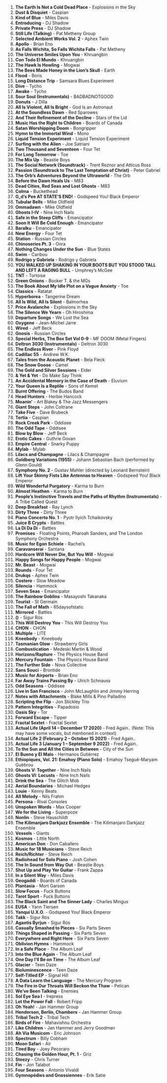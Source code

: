 
1. **The Earth Is Not a Cold Dead Place** - Explosions in the Sky
2. **Dust & Disquiet** - Caspian
3. **Kind of Blue** - Miles Davis
4. **Entroducing** - DJ Shadow
5. **Private Press** - DJ Shadow
6. **Still Life (Talking)** - Pat Metheny Group
7. **Selected Ambient Works Vol. 2** - Aphex Twin
8. **Apollo** - Brian Eno
9. **As Falls Wichita, So Falls Wichita Falls** - Pat Metheny
10. **The Universe Smiles Upon You** - Khruangbin
11. **Con Todo El Mundo** - Khruangbin
12. **The Hawk Is Howling** - Mogwai
13. **The Bees Made Honey in the Lion’s Skull** - Earth
14. **Flood** - Boris
15. **Long Distance Trip** - Samsara Blues Experiment
16. **Dive** - Tycho
17. **Awake** - Tycho
18. **Sour Soul (Instrumentals)** - BADBADNOTGOOD
19. **Donuts** - J Dilla
20. **All Is Violent, All Is Bright** - God Is an Astronaut
21. **At the Soundless Dawn** - Red Sparowes
22. **And Their Refinement of the Decline** - Stars of the Lid
23. **Music Has the Right to Children** - Boards of Canada
24. **Satan Worshipping Doom** - Bongripper
25. **Hymn to the Immortal Wind** - Mono
26. **Liquid Tension Experiment** - Liquid Tension Experiment
27. **Surfing with the Alien** - Joe Satriani
28. **Two Thousand and Seventeen** - Four Tet
29. **For Long Tomorrow** - Toe
30. **The Mix Up** - Beastie Boys
31. **The Social Network (Soundtrack)** - Trent Reznor and Atticus Ross
32. **Passion (Soundtrack to The Last Temptation of Christ)** - Peter Gabriel
33. **The Orb’s Adventures Beyond the Ultraworld** - The Orb
34. **Before the Dawn Heals Us** - M83
35. **Dead Cities, Red Seas and Lost Ghosts** - M83
36. **Colma** - Buckethead
37. **G_d’s Pee AT STATE’S END!** - Godspeed You! Black Emperor
38. **Tubular Bells** - Mike Oldfield
39. **Ommadawn** - Mike Oldfield
40. **Ghosts I-IV** - Nine Inch Nails
41. **Safe in the Steep Cliffs** - Emancipator
42. **Soon It Will Be Cold Enough** - Emancipator
43. **Baralku** - Emancipator
44. **New Energy** - Four Tet
45. **Station** - Russian Circles
46. **Chinoseries Pt. 3** - Onra
47. **Nothing Changes Under the Sun** - Blue States
48. **Swim** - Caribou
49. **Rodrigo y Gabriela** - Rodrigo y Gabriela
50. **YOU WALKED UP SHAKING IN YOUR BOOTS BUT YOU STOOD TALL AND LEFT A RAGING BULL** - Umphrey’s McGee
51. **TNT** - Tortoise
52. **Green Onions** - Booker T. & the MGs
53. **The Book About My Idle Plot on a Vague Anxiety** - Toe
54. **Classics** - Ratatat
55. **Hyperborea** - Tangerine Dream
56. **All Is Wild, All Is Silent** - Balmorhea
57. **Price Avalanche** - Explosions in the Sky
58. **The Silence We Yearn** - Oh Hiroshima
59. **Departure Songs** - We Lost the Sea
60. **Oxygene** - Jean-Michel Jarre
61. **Wired** - Jeff Beck
62. **Gnosis** - Russian Circles
63. **Special Herbs, The Box Set Vol 0-9** - MF DOOM (Metal Fingers)
64. **Deltron 3030 (Instrumentals)** - Deltron 3030
65. **The Endless River** - Pink Floyd
66. **Cadillac 55** - Andrew W.K.
67. **Tales from the Acoustic Planet** - Bela Fleck
68. **The Snow Goose** - Camel
69. **The Gold and Silver Sessions** - Elder
70. **& Yet & Yet** - Do Make Say Think
71. **An Accidental Memory in the Case of Death** - Eluvium
72. **Your Queen Is a Reptile** - Sons of Kemet
73. **Burnt Offering** - The Budos Band
74. **Head Hunters** - Herbie Hancock
75. **Moanin’** - Art Blakey & The Jazz Messengers
76. **Giant Steps** - John Coltrane
77. **Take Five** - Dave Brubeck
78. **Tertia** - Caspian
79. **Rock Creek Park** - Oddisee
80. **The Odd Tape** - Oddisee
81. **Blow by Blow** - Jeff Beck
82. **Erotic Cakes** - Guthrie Govan
83. **Empire Central** - Snarky Puppy
84. **Mylab** - Mylab
85. **Lilacs and Champagne** - Lilacs & Champagne
86. **Goldberg Variations (1955)** - Johann Sebastian Bach (performed by Glenn Gould)
87. **Symphony No. 2** - Gustav Mahler (directed by Leonard Bernstein)
88. **Lift Your Skinny Fists Like Antennas to Heaven** - Godspeed You! Black Emperor
89. **Wild Wonderful Purgatory** - Karma to Burn
90. **Almost Heathen** - Karma to Burn
91. **People’s Instinctive Travels and the Paths of Rhythm (Instrumentals)** - A Tribe Called Quest
92. **Deep Breakfast** - Ray Lynch
93. **Dirty Three** - Dirty Three
94. **Piano Concerto No. 1** - Pyotr Ilyich Tchaikovsky
95. **Juice B Crypts** - Battles
96. **La Di Da Di** - Battles
97. **Promises** - Floating Points, Pharoah Sanders, and The London Symphony Orchestra
98. **Music for Egon Schiele** - Rachel’s
99. **Caravanserai** - Santana
100. **Hardcore Will Never Die, But You Will** - Mogwai
101. **Happy Songs for Happy People** - Mogwai
102. **Mr. Beast** - Mogwai
103. **Rounds** - Four Tet
104. **Drukqs** - Aphex Twin
105. **Costero** - Slow Meadow
106. **Silencia** - Hammock
107. **Seven Seas** - Emancipator
108. **The Rainbow Goblins** - Masayoshi Takanaka
109. **Tourist** - St Germain
110. **The Fall of Math** - 65daysofstatic
111. **Mirrored** - Battles
112. **()** - Sigur Rós
113. **This Will Destroy You** - This Will Destroy You
114. **CHON** - CHON
115. **Multiple** - LITE
116. **Kneebody** - Kneebody
117. **Tasmanian Glow** - Strawberry Girls
118. **Combustication** - Medeski Martin & Wood
119. **Horizons/Rapture** - The Physics House Band
120. **Mercury Fountain** - The Physics House Band
121. **The Further Side** - Nova Collective
122. **Sans Souci** - Brontide
123. **Music for Airports** - Brian Eno
124. **Far Away Trains Passing By** - Ulrich Schnauss
125. **Odd Seasons** - Oddisee
126. **Live in San Francisco** - John McLaughlin and Jimmy Herring
127. **Notes with Attachments** - Blake Mills & Pino Palladino
128. **Scripting the Flip** - Jon Stickley Trio
129. **Pattern Integrities** - Papadosio
130. **Oasis Sky** - Tor
131. **Forward Escape** - Tipper
132. **Fractal Sextet** - Fractal Sextet
133. **Actual Life (April 14 – December 17 2020)** - Fred Again.. (Note: This may have some vocals, but mentioned in context)
134. **Actual Life 2 (February 2 – October 15 2021)** - Fred Again..
135. **Actual Life 3 (January 1 – September 9 2022)** - Fred Again..
136. **To the Sun and All the Cities in Between** - City of the Sun
137. **El Bueno y El Malo** - Hermanos Gutiérrez
138. **Ethiopiques, Vol. 21: Emahoy (Piano Solo)** - Emahoy Tsegué-Maryam Guèbrou
139. **Ghosts V: Together** - Nine Inch Nails
140. **Ghosts VI: Locusts** - Nine Inch Nails
141. **Drink the Sea** - The Glitch Mob
142. **Aerial Boundaries** - Michael Hedges
143. **Louie** - Kenny Beats
144. **All Melody** - Nils Frahm
145. **Persona** - Rival Consoles
146. **Unspoken Words** - Max Cooper
147. **We for the Living** - Superpoze
148. **Nonlin** - Steve Hauschildt
149. **The Kilimanjaro Darkjazz Ensemble** - The Kilimanjaro Darkjazz Ensemble
150. **Vessels** - Giants
151. **Kosmos** - Little North
152. **American Don** - Don Caballero
153. **Music for 18 Musicians** - Steve Reich
154. **Reich/Richter** - Steve Reich
155. **Radiohead for Solo Piano** - Josh Cohen
156. **The In Sound from Way Out** - Beastie Boys
157. **Shut Up and Play Yer Guitar** - Frank Zappa
158. **In a Silent Way** - Miles Davis
159. **Geogaddi** - Boards of Canada
160. **Plantasia** - Mort Garson
161. **Slow Focus** - Fuck Buttons
162. **Tarot Sport** - Fuck Buttons
163. **The Black Saint and The Sinner Lady** - Charles Mingus
164. **EUSA** - Yann Tiersen
165. **Yanqui U.X.O.** - Godspeed You! Black Emperor
166. **Takk** - Sigur Rós
167. **Agaetis Byrjun** - Sigur Rós
168. **Casually Smashed to Pieces** - Six Parts Seven
169. **Things Shaped in Passing** - Six Parts Seven
170. **Everywhere and Right Here** - Six Parts Seven
171. **Oblivion Hymns** - Hammock
172. **In a Safe Place** - The Album Leaf
173. **Into the Blue Again** - The Album Leaf
174. **One Day I’ll Be on Time** - The Album Leaf
175. **Glacier** - Teen Daze
176. **Bioluminescence** - Teen Daze
177. **Self-Titled EP** - Signal Hill
178. **A Data Learn the Language** - The Mercury Program
179. **The Fire in Our Throats Will Beckon the Thaw** - Pelican
180. **We’ve Been Talking** - Enemies
181. **Sol Eye Sea I** - Irepress
182. **Let the Power Fall** - Robert Fripp
183. **Oh Yeah!** - Jan Hammer Group
184. **Henderson, Berlin, Chambers** - Jan Hammer Group
185. **Tribal Tech 2** - Tribal Tech
186. **Birds of Fire** - Mahavishnu Orchestra
187. **Like Children** - Jan Hammer and Jerry Goodman
188. **Ah Via Musicom** - Eric Johnson
189. **Spectrum** - Billy Cobham
190. **Moon Safari** - Air
191. **Tired Boy** - Joey Pecoraro
192. **Chasing the Golden Hour, Pt. 1** - Griz
193. **Steezy** - Chris Turner
194. **Fin** - Jon Talabot
195. **Four Seasons** - Antonio Vivaldi
196. **Gymnopédies and Gnossiennes** - Erik Satie
